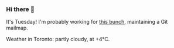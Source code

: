 ### Hi there :wave:

It's Tuesday! I'm probably working for [this bunch](https://github.com/kohofinancial), maintaining a Git mailmap.

Weather in Toronto: partly cloudy, at +4°C.
